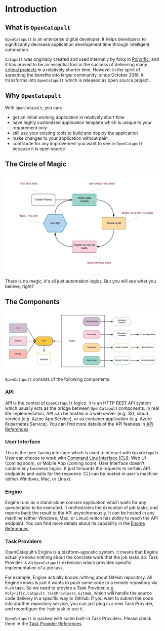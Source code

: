 # Introduction

## What is `OpenCatapult`

`OpenCatapult` is an enterprise digital developer. It helps developers to significantly decrease application development time through intelligent automation.

`Catapult` was originally created and used internally by folks in [Polyrific](https://polyrific.com), and it has proved to be an essential tool in the success of delivering many [critical projects](https://polyrific.com/past-projects) in a relatively shorter time. However in the spirit of spreading the benefits into larger community, since October 2018, it transforms into `OpenCatapult` which is released as open source project.

## Why `OpenCatapult`

With `OpenCatapult`, you can:

* get an initial working application in relatively short time
* have highly customized application template which is unique to your requirement only
* still use your existing tools to build and deploy the application
* make changes to your application without pain
* contribute for any improvement you want to see in `OpenCatapult` because it is open source

## The Circle of Magic

![Circle of Magic](../img/circle.jpeg)

There is no magic, it's all just automation logics. But you will see what you believe, right?

## The Components

![Architecture](../img/general-arch.jpeg)

`OpenCatapult` consists of the following components:

### API

API is the central of `OpenCatapult` logics. It is an HTTP REST API system which usually acts as the bridge between `OpenCatapult` components. In real life implementation, API can be hosted in a web server (e.g. IIS), cloud service (e.g. Azure App Service), or as container application (e.g. Azure Kubernetes Service). You can find more details of the API features in [API References](../api/api.md).

### User Interface

This is the user-facing interface which is used to interact with `OpenCatapult`. User can choose to work with [Command Line Interface \(CLI\)](../cli/cli.md), Web UI \(coming soon\), or Mobile App \(coming soon\). User Interface doesn't contain any business logics. It just forwards the requests to certain API endpoints and waits for the response. CLI can be hosted in user's machine (either Windows, Mac, or Linux).

### Engine

Engine runs as a stand-alone console application which waits for any queued jobs to be executed. It orchestrates the execution of job tasks, and reports back the result to the API asynchronously. It can be hosted in any machine (either Windows, Mac, or Linux) which has ability to reach the API endpoint. You can find more details about its capability in the [Engine References](../engine/engine.md).

### Task Providers

OpenCatapult's Engine is a platform-agnostic system. It means that Engine actually knows nothing about the concrete work that the job tasks do.
Task Provider is an `OpenCatapult` extension which provides specific implementation of a job task.

For example, Engine actually knows nothing about GitHub repository. All Engine knows is just it wants to push some code to a remote repository via `Push` task. So we need to provide a Task Provider, e.g. `Polyrific.Catapult.TaskProviders.GitHub`, which will handle the source code delivery in a specific way to GitHub. If you want to submit the code into another repository service, you can just plug in a new Task Provider, and reconfigure the `Push` task to use it.

`OpenCatapult` is packed with some built-in Task Providers. Please check them in the [Task Provider References](../task-providers/task-provider.md).
